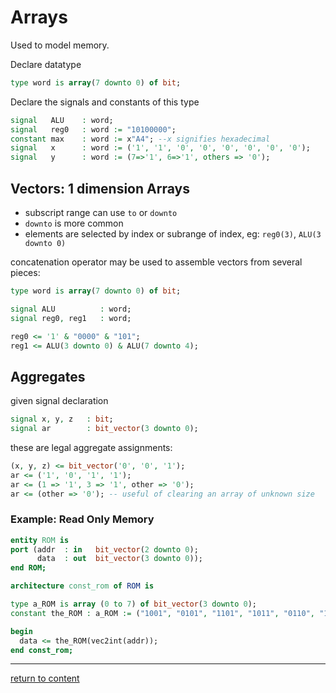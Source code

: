 # Arrays
Used to model memory.

Declare datatype
```vhdl
type word is array(7 downto 0) of bit;
```
Declare the signals and constants of this type
```vhdl
signal   ALU    : word;
signal   reg0   : word := "10100000";
constant max    : word := x"A4"; --x signifies hexadecimal 
signal   x      : word := ('1', '1', '0', '0', '0', '0', '0', '0');
signal   y      : word := (7=>'1', 6=>'1', others => '0');
```

## Vectors: 1 dimension Arrays
- subscript range can use `to` or `downto`
- `downto` is more common
- elements are selected by index or subrange of index, eg: `reg0(3)`, `ALU(3 downto 0)`

concatenation operator may be used to assemble vectors from several pieces:
```vhdl
type word is array(7 downto 0) of bit;

signal ALU          : word;
signal reg0, reg1   : word;

reg0 <= '1' & "0000" & "101";
reg1 <= ALU(3 downto 0) & ALU(7 downto 4);
```

## Aggregates
given signal declaration
```vhdl
signal x, y, z   : bit;
signal ar        : bit_vector(3 downto 0);
```
these are legal aggregate assignments:
```vhdl
(x, y, z) <= bit_vector('0', '0', '1');
ar <= ('1', '0', '1', '1');
ar <= (1 => '1', 3 => '1', other => '0');
ar <= (other => '0'); -- useful of clearing an array of unknown size
```

### Example: Read Only Memory
```vhdl
entity ROM is
port (addr  : in   bit_vector(2 downto 0);
      data  : out  bit_vector(3 downto 0));
end ROM;

architecture const_rom of ROM is

type a_ROM is array (0 to 7) of bit_vector(3 downto 0);
constant the_ROM : a_ROM := ("1001", "0101", "1101", "1011", "0110", "1000", "1111", "1010");

begin
  data <= the_ROM(vec2int(addr));
end const_rom;
```

-----------------------
[return to content](https://github.com/Notes-MD/VHDL#vhdl-cheatsheet)
